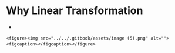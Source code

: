# Why Linear Transformation

*

    <figure><img src="../../.gitbook/assets/image (5).png" alt=""><figcaption></figcaption></figure>

